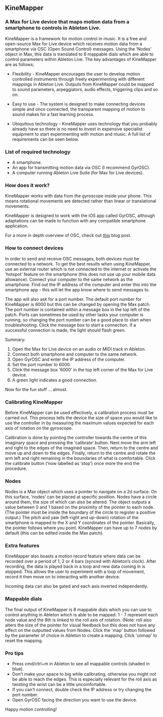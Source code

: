 ## KineMapper
### A Max for Live device that maps motion data from a smartphone to controls in Ableton Live.

KineMapper is a framework for motion control in music. It is a free and open-source Max for Live device which receives motion data from a smartphone via OSC (Open Sound Control) messages. Using the ‘Nodes’ object in Max, this data is translated to 8 mappable dials which are able to control parameters within Ableton Live. The key advantages of KineMapper are as follows;

* Flexibility - KineMapper encourages the user to develop motion controlled instruments through freely experimenting with different mappings in Ableton Live. Outputs from KineMapper could be mapped to sound parameters, arpeggiators, audio effects, triggering clips and so on.

* Easy to use - The system is designed to make connecting devices simple and once connected, the transparent mapping of motion to sound makes for a fast learning process.

* Ubiquitous technology - KineMapper uses technology that you probably already have so there is no need to invest in expensive specialist equipment to start experimenting with motion and music. A full list of requirements can be seen below.

### List of required technology
* A smartphone.
* An app for transmitting motion data via OSC (I recommend GyrOSC).
* A computer running Ableton Live Suite (for Max for Live devices).

### How does it work?

KineMapper works with data from the gyroscope inside your phone. This means rotational movements are detected rather than linear or translational movements.

KineMapper is designed to work with the iOS app called GyrOSC, although adaptations can be made to function with any compatible smartphone application.

For a more in depth overview of OSC, check out [this](https://mct-master.github.io/networked-music/2024/03/17/thomaseo-intro_to_OSC.html) blog post.

### How to connect devices

In order to send and receive OSC messages, both devices must be connected to a network. To get the best results when using KineMapper, use an external router which is not connected to the internet or activate the ‘hotspot’ feature on the smartphone (this does not use up your mobile data allowance). Connect your computer to the same network as the smartphone. Find out the IP address of the computer and enter this into the smartphone app - this will let the app know where to send messages to.

The app will also ask for a port number. The default port number for KineMapper is 6000 but this can be changed by opening the Max patch. The port number is contained within a message box in the top left of the patch. Ports can sometimes be used by other tasks your computer is running, so changing the port number can be a good place to start when troubleshooting. Click the message box to start a connection. If a successful connection is made, the light should flash green.

Summary:

1. Open the Max for Live device on an audio or MIDI track in Ableton.
2. Connect both smartphone and computer to the same network.
3. Open GyrOSC and enter the IP address of the computer.
4. Set the port number to 6000.
5. Click the message box ‘6000’ in the top left corner of the Max for Live device.
6. A green light indicates a good connection.

Now for the fun stuff … almost.

### Calibrating KineMapper

Before KineMapper can be used effectively, a calibration process must be carried out. This process tells the device the size of space you would like to use the controller in by measuring the maximum values expected for each axis of rotation on the gyroscope.

Calibration is done by pointing the controller towards the centre of this imaginary space and pressing the ‘calibrate’ button. Next move the arm left and right to the edges of the imagined space. Then, return to the centre and move up and down to the edges. Finally, return to the centre and rotate the arm left and right remaining in the boundaries of what is comfortable. Click the calibrate button (‘now labelled as ‘stop’) once more the end the procedure.

### Nodes

Nodes is a Max object which uses a pointer to navigate on a 2d surface. On this surface, ‘nodes’ can be placed at specific position. Nodes have a circle around them, the size of which can also be altered. The object outputs a value between 0 and 1 based on the proximity of the pointer to each node. (The pointer must be inside the boundary of the circle to register a positive output.) The pitch and yaw (left-right and up-down) rotation of the smartphone is mapped to the X and Y coordinates of the pointer. Basically, the pointer follows where you point. KineMapper can have up to 7 nodes by default (this can be edited inside the Max patch).

### Extra features

KineMapper also boasts a motion record feature where data can be recorded over a period of 1, 2 or 4 bars (synced with Ableton’s clock). After recording, the data is played back in a loop and new data coming in is stopped. This allows the user to experiment with a loop of movement, record it then move on to interacting with another device.

Incoming data can also be gated and each axis inverted independently.

### Mappable dials

The final output of KineMapper is 8 mappable dials which you can use to control anything in Ableton which is able to be mapped. 1 - 7 represent each node value and the 8th is linked to the roll axis of rotation. (Note: roll also alters the size of the pointer for visual feedback but this does not have any effect on the outputted values from Nodes. Click the 'map' button followed by the parameter of choice in Ableton to create a mapping. Click 'unmap' to reset the mapping.

### Pro tips

* Press cmd/ctrl+m in Ableton to see all mappable controls (shaded in blue).
* Don’t make your space to big while calibrating, otherwise you might not be able to reach the edges. This is especially relevant for the roll axis as twisting the wrist can be a little uncomfortable.
* If you can't connect, double check the IP address or try changing the port number.
* Open GyrOSC facing the direction you want to use the device.

Happy motion controlling!
